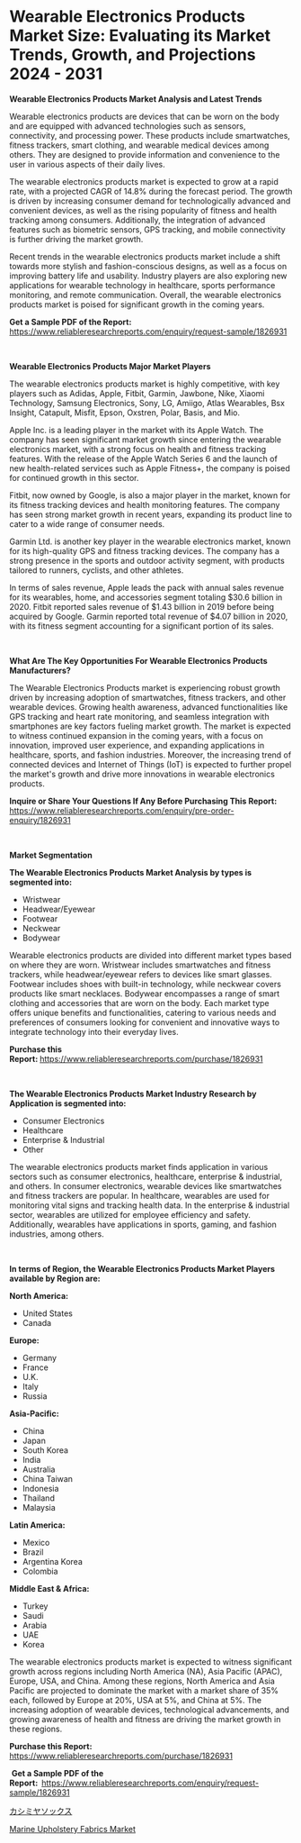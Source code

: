 <p><h1>Wearable Electronics Products Market Size: Evaluating its Market Trends, Growth, and Projections 2024 - 2031</h1></p><p><strong>Wearable Electronics Products Market Analysis and Latest Trends</strong></p>
<p><p>Wearable electronics products are devices that can be worn on the body and are equipped with advanced technologies such as sensors, connectivity, and processing power. These products include smartwatches, fitness trackers, smart clothing, and wearable medical devices among others. They are designed to provide information and convenience to the user in various aspects of their daily lives.</p><p>The wearable electronics products market is expected to grow at a rapid rate, with a projected CAGR of 14.8% during the forecast period. The growth is driven by increasing consumer demand for technologically advanced and convenient devices, as well as the rising popularity of fitness and health tracking among consumers. Additionally, the integration of advanced features such as biometric sensors, GPS tracking, and mobile connectivity is further driving the market growth.</p><p>Recent trends in the wearable electronics products market include a shift towards more stylish and fashion-conscious designs, as well as a focus on improving battery life and usability. Industry players are also exploring new applications for wearable technology in healthcare, sports performance monitoring, and remote communication. Overall, the wearable electronics products market is poised for significant growth in the coming years.</p></p>
<p><strong>Get a Sample PDF of the Report:&nbsp;</strong> <a href="https://www.reliableresearchreports.com/enquiry/request-sample/1826931">https://www.reliableresearchreports.com/enquiry/request-sample/1826931</a></p>
<p>&nbsp;</p>
<p><strong>Wearable Electronics Products Major Market Players</strong></p>
<p><p>The wearable electronics products market is highly competitive, with key players such as Adidas, Apple, Fitbit, Garmin, Jawbone, Nike, Xiaomi Technology, Samsung Electronics, Sony, LG, Amiigo, Atlas Wearables, Bsx Insight, Catapult, Misfit, Epson, Oxstren, Polar, Basis, and Mio. </p><p>Apple Inc. is a leading player in the market with its Apple Watch. The company has seen significant market growth since entering the wearable electronics market, with a strong focus on health and fitness tracking features. With the release of the Apple Watch Series 6 and the launch of new health-related services such as Apple Fitness+, the company is poised for continued growth in this sector.</p><p>Fitbit, now owned by Google, is also a major player in the market, known for its fitness tracking devices and health monitoring features. The company has seen strong market growth in recent years, expanding its product line to cater to a wide range of consumer needs.</p><p>Garmin Ltd. is another key player in the wearable electronics market, known for its high-quality GPS and fitness tracking devices. The company has a strong presence in the sports and outdoor activity segment, with products tailored to runners, cyclists, and other athletes.</p><p>In terms of sales revenue, Apple leads the pack with annual sales revenue for its wearables, home, and accessories segment totaling $30.6 billion in 2020. Fitbit reported sales revenue of $1.43 billion in 2019 before being acquired by Google. Garmin reported total revenue of $4.07 billion in 2020, with its fitness segment accounting for a significant portion of its sales.</p></p>
<p>&nbsp;</p>
<p><strong>What Are The Key Opportunities For Wearable Electronics Products Manufacturers?</strong></p>
<p><p>The Wearable Electronics Products market is experiencing robust growth driven by increasing adoption of smartwatches, fitness trackers, and other wearable devices. Growing health awareness, advanced functionalities like GPS tracking and heart rate monitoring, and seamless integration with smartphones are key factors fueling market growth. The market is expected to witness continued expansion in the coming years, with a focus on innovation, improved user experience, and expanding applications in healthcare, sports, and fashion industries. Moreover, the increasing trend of connected devices and Internet of Things (IoT) is expected to further propel the market's growth and drive more innovations in wearable electronics products.</p></p>
<p><strong>Inquire or Share Your Questions If Any Before Purchasing This Report:</strong> <a href="https://www.reliableresearchreports.com/enquiry/pre-order-enquiry/1826931">https://www.reliableresearchreports.com/enquiry/pre-order-enquiry/1826931</a></p>
<p>&nbsp;</p>
<p><strong>Market Segmentation</strong></p>
<p><strong>The Wearable Electronics Products Market Analysis by types is segmented into:</strong></p>
<p><ul><li>Wristwear</li><li>Headwear/Eyewear</li><li>Footwear</li><li>Neckwear</li><li>Bodywear</li></ul></p>
<p><p>Wearable electronics products are divided into different market types based on where they are worn. Wristwear includes smartwatches and fitness trackers, while headwear/eyewear refers to devices like smart glasses. Footwear includes shoes with built-in technology, while neckwear covers products like smart necklaces. Bodywear encompasses a range of smart clothing and accessories that are worn on the body. Each market type offers unique benefits and functionalities, catering to various needs and preferences of consumers looking for convenient and innovative ways to integrate technology into their everyday lives.</p></p>
<p><strong>Purchase this Report:&nbsp;</strong><a href="https://www.reliableresearchreports.com/purchase/1826931">https://www.reliableresearchreports.com/purchase/1826931</a></p>
<p>&nbsp;</p>
<p><strong>The Wearable Electronics Products Market Industry Research by Application is segmented into:</strong></p>
<p><ul><li>Consumer Electronics</li><li>Healthcare</li><li>Enterprise & Industrial</li><li>Other</li></ul></p>
<p><p>The wearable electronics products market finds application in various sectors such as consumer electronics, healthcare, enterprise & industrial, and others. In consumer electronics, wearable devices like smartwatches and fitness trackers are popular. In healthcare, wearables are used for monitoring vital signs and tracking health data. In the enterprise & industrial sector, wearables are utilized for employee efficiency and safety. Additionally, wearables have applications in sports, gaming, and fashion industries, among others.</p></p>
<p>&nbsp;</p>
<p><strong>In terms of Region, the Wearable Electronics Products Market Players available by Region are:</strong></p>
<p>
    <p> <strong> North America: </strong>
        <ul>
            <li>United States</li>
            <li>Canada</li>
        </ul>
        </p> 
    <p> <strong> Europe: </strong>
        <ul>
            <li>Germany</li>
            <li>France</li>
            <li>U.K.</li>
            <li>Italy</li>
            <li>Russia</li>
        </ul>
        </p> 
    <p> <strong> Asia-Pacific: </strong>
        <ul>
            <li>China</li>
            <li>Japan</li>
            <li>South Korea</li>
            <li>India</li>
            <li>Australia</li>
            <li>China Taiwan</li>
            <li>Indonesia</li>
            <li>Thailand</li>
            <li>Malaysia</li>
        </ul>
        </p> 
    <p> <strong> Latin America: </strong>
        <ul>
            <li>Mexico</li>
            <li>Brazil</li>
            <li>Argentina Korea</li>
            <li>Colombia</li>
        </ul>
        </p> 
    <p> <strong> Middle East & Africa: </strong>
        <ul>
            <li>Turkey</li>
            <li>Saudi</li>
            <li>Arabia</li>
            <li>UAE</li>
            <li>Korea</li>
        </ul>
    </p>
    </p>
<p><p>The wearable electronics products market is expected to witness significant growth across regions including North America (NA), Asia Pacific (APAC), Europe, USA, and China. Among these regions, North America and Asia Pacific are projected to dominate the market with a market share of 35% each, followed by Europe at 20%, USA at 5%, and China at 5%. The increasing adoption of wearable devices, technological advancements, and growing awareness of health and fitness are driving the market growth in these regions.</p></p>
<p><strong>Purchase this Report: </strong><a href="https://www.reliableresearchreports.com/purchase/1826931">https://www.reliableresearchreports.com/purchase/1826931</a></p>
<p>&nbsp;<strong>Get a Sample PDF of the Report:&nbsp;&nbsp;</strong><a href="https://www.reliableresearchreports.com/enquiry/request-sample/1826931">https://www.reliableresearchreports.com/enquiry/request-sample/1826931</a></p>
<p><strong></strong></p>
<p><p><a href="https://github.com/mohamedbakry57/Market-Research-Report-List-3/blob/main/626848313475.md">カシミヤソックス</a></p><p><a href="https://shimmer-gardenia-37a.notion.site/Marine-Upholstery-Fabrics-Market-Size-and-Examines-its-Market-Scope-with-a-Primary-Focus-on-Growth-f7d7d05cc72543a5b6acfe90c4fbd597">Marine Upholstery Fabrics Market</a></p></p>